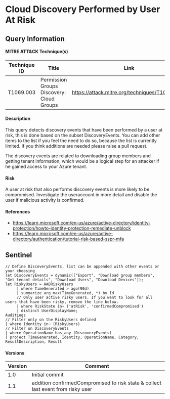 # Cloud Discovery Performed by User At Risk

## Query Information

#### MITRE ATT&CK Technique(s)

| Technique ID | Title    | Link    |
| ---  | --- | --- |
| T1069.003 | Permission Groups Discovery: Cloud Groups | https://attack.mitre.org/techniques/T1069/003/ |

#### Description
This query detects discovery events that have been performed by a user at risk, this is done based on the subset DiscoveryEvents. You can add other items to the list if you feel the need to do so, because the list is currently limited. If you think additions are needed please raise a pull request. 

The discovery events are related to downloading group members and getting tenant information, which would be a logical step for an attacker if he gained access to your Azure tenant. 

#### Risk
A user at risk that also performs discovery events is more likely to be compromised. Investigate the useraccount in more detail and disable the user if malicious activity is confirmed. 

#### References
- https://learn.microsoft.com/en-us/azure/active-directory/identity-protection/howto-identity-protection-remediate-unblock
- https://learn.microsoft.com/en-us/azure/active-directory/authentication/tutorial-risk-based-sspr-mfa

## Sentinel
```KQL
// Define DiscoveryEvents, list can be appended with other events or your choosing
let DiscoveryEvents = dynamic(["Export", "Download group members", "Get tenant details", "Download Users", "Download Devices"]);
let RiskyUsers = AADRiskyUsers
     | where TimeGenerated > ago(90d)
     | summarize arg_max(TimeGenerated, *) by Id
     // Only user active risky users. If you want to look for all users that have been risky, remove the line below.
     | where RiskState in~ ('atRisk', 'confirmedCompromised')
     | distinct UserDisplayName;
AuditLogs
// Filter only on the RiskyUsers defined
| where Identity in~ (RiskyUsers)
// Filter on DiscoveryEvents
| where OperationName has_any (DiscoveryEvents)
| project TimeGenerated, Identity, OperationName, Category, 
ResultDescription, Result
```
#### Versions
| Version | Comment |
| ---  | --- |
| 1.0 | Initial commit |
| 1.1 | addition confirmedCompromised to risk state & collect last event from risky user |
